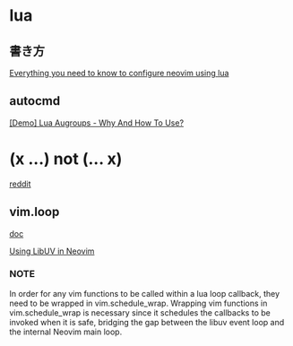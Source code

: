 # lua

## 書き方

[Everything you need to know to configure neovim using lua](https://vonheikemen.github.io/devlog/tools/configuring-neovim-using-lua/)
## autocmd


[[Demo] Lua Augroups - Why And How To Use?](https://www.youtube.com/watch?v=F6GNPOXpfwUv)


# (x ...) not (... x)

[reddit](https://stackoverflow.com/questions/32439689/table-unpack-only-returns-the-first-element)

## vim.loop

[doc](https://github.com/luvit/luv/blob/master/docs.md)

[Using LibUV in Neovim](https://teukka.tech/vimloop.html)

### NOTE

In order for any vim functions to be called within a lua loop callback, they need to be wrapped in vim.schedule_wrap. Wrapping vim functions in vim.schedule_wrap is necessary since it schedules the callbacks to be invoked when it is safe, bridging the gap between the libuv event loop and the internal Neovim main loop.
